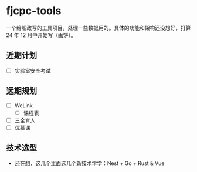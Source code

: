 # fjcpc-tools
一个给船政写的工具项目，处理一些数据用的。具体的功能和架构还没想好，打算 24 年 12 月中开始写（画饼）。

## 近期计划
- [ ] 实验室安全考试

## 远期规划
- [ ] WeLink
  - [ ] 课程表
- [ ] 三全育人
- [ ] 优慕课

## 技术选型
- 还在想，这几个里面选几个新技术学学：Nest + Go + Rust & Vue